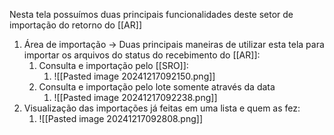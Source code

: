 Nesta tela possuímos duas principais funcionalidades deste setor de importação do retorno do [[AR]]

1. Área de importação -> Duas principais maneiras de utilizar esta tela para importar os arquivos do status do recebimento do [[AR]]:
	1. Consulta e importação pelo [[SRO]]:
		1. ![[Pasted image 20241217092150.png]]
	2. Consulta e importação pelo lote somente através da data
		1. ![[Pasted image 20241217092238.png]]
2. Visualização das importações já feitas em uma lista e quem as fez:
	1. ![[Pasted image 20241217092808.png]]